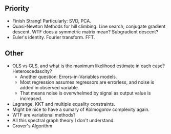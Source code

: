 ## Priority

* Finish Strang! Particularly: SVD, PCA.
* Quasi-Newton Methods for hill climbing. Line search, conjugate
  gradient descent. WTF does a symmetric matrix mean? Subgradient
  descent?
* Euler's identity. Fourier transform. FFT.

## Other

* OLS vs GLS, and what is the maximum likelihood estimate in each
  case? Heteroscedascity?
    * Another question: Errors-in-Variables models.
    * Most regression assumes regressors are errorless, and noise is
      added in observed variable.
    * That means noise is overwhelmed by signal as output value is
      increased.
* Lagrange, KKT and multiple equality constraints.
* Might be nice to have a sumary of Kolmogorov complexity again.
* WTF are variational methods?
* All this spectral graph theory I don't understand.
* Grover's Algorithm
